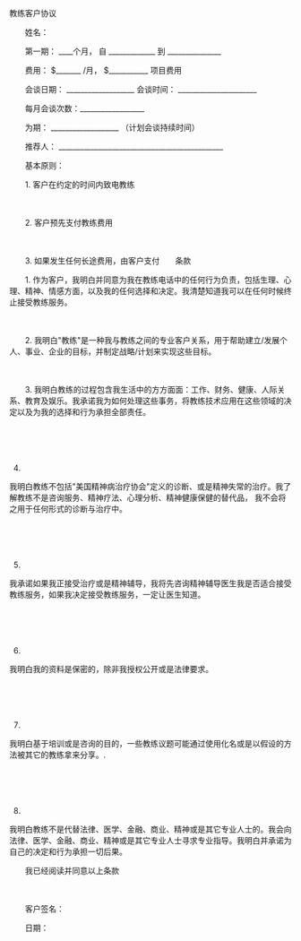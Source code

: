 



教练客户协议



 

　　姓名：

　　第一期： ____个月， 自 _____________ 到 _______________

　　费用： $_______ /月， $___________ 项目费用

　　会谈日期： ___________________ 会谈时间： ______________________

　　每月会谈次数：__________________

　　为期： ___________________ （计划会谈持续时间）

　　推荐人： ______________________________________________

　　基本原则：

　　1. 客户在约定的时间内致电教练

　　

　　2. 客户预先支付教练费用

　　

　　3. 如果发生任何长途费用，由客户支付　　条款

　　1. 作为客户，我明白并同意为我在教练电话中的任何行为负责，包括生理、心理、精神、情感方面，以及我的任何选择和决定。我清楚知道我可以在任何时候终止接受教练服务。

　　

　　2. 我明白"教练"是一种我与教练之间的专业客户关系，用于帮助建立/发展个人、事业、企业的目标，并制定战略/计划来实现这些目标。

　　

　　3. 我明白教练的过程包含我生活中的方方面面：工作、财务、健康、人际关系、教育及娱乐。我承诺我为如何处理这些事务，将教练技术应用在这些领域的决定以及为我的选择和行为承担全部责任。

　　

　　

4. 
我明白教练不包括"美国精神病治疗协会"定义的诊断、或是精神失常的治疗。我了解教练不是咨询服务、精神疗法、心理分析、精神健康保健的替代品， 我不会将之用于任何形式的诊断与治疗中。

　　

　　

5. 
我承诺如果我正接受治疗或是精神辅导，我将先咨询精神辅导医生我是否适合接受教练服务，如果我决定接受教练服务，一定让医生知道。

　　

　　

6. 
我明白我的资料是保密的，除非我授权公开或是法律要求。

　　

　　

7. 
我明白基于培训或是咨询的目的，一些教练议题可能通过使用化名或是以假设的方法被其它的教练拿来分享。.

　　

　　

8. 
我明白教练不是代替法律、医学、金融、商业、精神或是其它专业人士的。我会向法律、医学、金融、商业、精神或是其它专业人士寻求专业指导。我明白并承诺为自己的决定和行为承担一切后果。　　

　　我已经阅读并同意以上条款

　　

　　客户签名：

　　日期：